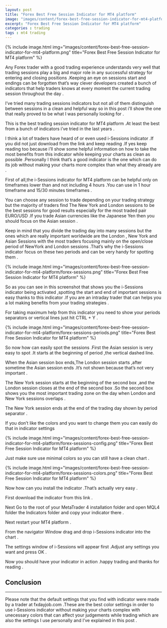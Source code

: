 ```yaml
---
layout: post
title: "Forex Best Free Session Indicator for MT4 platform"
image: "images/content/forex-best-free-session-indicator-for-mt4-platform.png"
excerpt: "Forex Best Free Session Indicator for MT4 platform"
categories : trading
tags : mt4 trading 
---
```


{% include image.html
   img="images/content/forex-best-free-session-indicator-for-mt4-platform.png"
       title="Forex Best Free Session Indicator for MT4 platform"
%}



Any Forex trader with a good trading experience understands very well that trading sessions play a big and major  role in any successful strategy for entering and closing  positions .Keeping an eye on sessions start and endings can be forgotten that’s way clever developers created a bunch of indicators that help traders knows at every moment the current trading session throughout the day .

I’ve tried many trading sessions indicators but not all of them distinguish between sessions in a clean and helpful way so in this post i’ll show the one that really proved to be what I was personally looking for .

This is the best trading session indicator for MT4 platform .At least the best from a bunch of indicators i’ve tried in the last years .

I think a lot of traders have heard of or even used  i-Sessions indicator .If you did not just download from the link and keep reading .If yes keep reading too because i’ll show some helpful information on how to take the most benefits from this indicator while keeping your charts as clean as possible .Personally I think  that’s a good indicator is the one which can do its job without making your charts more complex than what they already are .

First of all,the i-Sessions indicator for MT4 platform can be helpful only on timeframes lower than and not including 4 hours .You can use in 1 hour timeframe and 15/30 minutes timeframes .

You can choose any session to trade depending on your trading strategy but the majority of traders find The New York and London sessions to be the best sessions for good results especially for the most traded pair EURO/USD .If you trade Asian currencies like the Japanese Yen then you should focus on the Asian session .  
 
Keep in mind that you divide the trading day into many sessions but the ones which are really important worldwide are the London , New York and Asian Sessions with the most traders focusing mainly on the open/close period of NewYork and London sessions .That’s why the i-Sessions indicator focus on these two periods and can be very handy for spotting them .

{% include image.html
   img="images/content/forex-best-free-session-indicator-for-mt4-platform/forex-sessions.png"
       title="Forex Best Free Session Indicator for MT4 platform"
%}

So as you can see in this screenshot that shows you the i-Sessions indicator being activated ,spotting the start and end of important sessions is easy thanks to this indicator .If you are an intraday trader that can helps you a lot making benefits from your trading strategies .

For taking maximum help from this indicator you need to show your periods separators or vertical lines just hit CTRL + Y .

{% include image.html
   img="images/content/forex-best-free-session-indicator-for-mt4-platform/forex-sessions-periods.png"
       title="Forex Best Free Session Indicator for MT4 platform"
%}

So now how can easily spot the sessions .First the Asian session is very easy to spot .It starts at the beginning of period ,the vertical dashed line.

When the Asian session box ends,The London session starts ,after sometime the Asian session ends .It’s not shown because that’s not very important .

The New York session starts at the beginning of the second box  ,and the London session closes at the end of the second box .So the second box shows you the most important trading zone on the day when London and New York sessions overlaps .

The New York session ends at the end of the trading day shown by period separator .

If you don’t like the colors and you want to change them you can easily do that in indicator settings 

{% include image.html
   img="images/content/forex-best-free-session-indicator-for-mt4-platform/forex-sessions-config.png"
       title="Forex Best Free Session Indicator for MT4 platform"
%}

Just make sure use minimal colors so you can still have a clean chart .

{% include image.html
   img="images/content/forex-best-free-session-indicator-for-mt4-platform/forex-sessions-colors.png"
       title="Forex Best Free Session Indicator for MT4 platform"
%}

Now how can you install the indicator .That’s actually very easy .

First download the indicator from this link .

Next Go to the root of your MetaTrader 4 installation folder and open MQL4 folder the Indicators folder and copy your indicator there .

Next restart your MT4 platform .

From the navigator Window drag and drop i-Sessions indicator into the chart .

The settings window of i-Sessions will appear first .Adjust any settings you want and press OK .

Now you should have your indicator in action .happy trading and thanks for reading .

Conclusion
--------------
--------------

Please note that the default settings that you find with indicator were made by a trader at fxdayjob.com .These are the best color settings in order to use i-Sessions indicator without making your charts complex with unecessary colors that can affect your judgements while trading which are also the settings I use personally and I’ve explained in this post .

 




